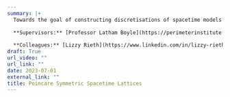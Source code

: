 ```yaml
---
summary: |+
  Towards the goal of constructing discretisations of spacetime models that preserve as large of a discrete subgroup of Poincare symmetry as possible, we investigate lattices in maximally-symmetric relativistic geometries (i.e. Minkowski, de Sitter, and Anti-de Sitter spaces), and explore their properties and symmetry groups. 
  
  **Supervisors:** [Professor Latham Boyle](https://perimeterinstitute.ca/people/latham-boyle), [Professor Jasper van Wezel](https://www.jvanwezel.com).
  
  **Colleagues:** [Lizzy Rieth](https://www.linkedin.com/in/lizzy-rieth-1a74351bb/?originalSubdomain=nl), [Dr Felix Flicker](https://www.felixflicker.com).
draft: True
url_video: ""
url_link: ""
date: 2023-07-01
external_link: ""
title: Poincare Symmetric Spacetime Lattices
---
```


